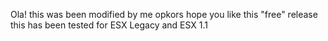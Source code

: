 Ola! this was been modified by me opkors
hope you like this "free" release this has been tested for ESX Legacy and ESX 1.1